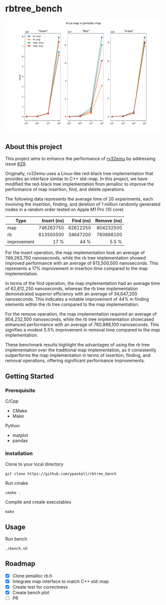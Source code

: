 # rbtree_bench

![linux-map vs jemalloc-map](./img/bench-plot.png)

## About this project

This project aims to enhance the performance of [rv32emu](https://github.com/sysprog21/rv32emu) by addressing issue [#29](https://github.com/sysprog21/rv32emu/issues/29).

Originally, rv32emu uses a Linux-like red-black tree implementation that provides an interface similar to C++ std::map. In this project, we have modified the red-black tree implementation from jemalloc to improve the performance of map insertion, find, and delete operations.

The following data represents the average time of 20 experiments, each involving the insertion, finding, and deletion of 1 million randomly generated nodes in a random order tested on Apple M1 Pro (10 core)

| Type        | Insert (ns) | Find (ns) | Remove (ns) |
| ----------- | ----------: | --------: | ----------: |
| map         |   746263750 |  62612250 |   804232500 |
| rb          |   613500500 |  34647200 |   760888100 |
| improvement |        17 % |      44 % |       5.5 % |

For the insert operation, the map implementation took an average of 746,263,750 nanoseconds, while the rb tree implementation showed improved performance with an average of 613,500,500 nanoseconds. This represents a 17% improvement in insertion time compared to the map implementation.

In terms of the find operation, the map implementation had an average time of 62,612,250 nanoseconds, whereas the rb tree implementation demonstrated superior efficiency with an average of 34,647,200 nanoseconds. This indicates a notable improvement of 44% in finding elements within the rb tree compared to the map implementation.

For the remove operation, the map implementation required an average of 804,232,500 nanoseconds, while the rb tree implementation showcased enhanced performance with an average of 760,888,100 nanoseconds. This signifies a modest 5.5% improvement in removal time compared to the map implementation.

These benchmark results highlight the advantages of using the rb tree implementation over the traditional map implementation, as it consistently outperforms the map implementation in terms of insertion, finding, and removal operations, offering significant performance improvements.

## Getting Started

### Prerequisite

C/Cpp

* CMake
* Make

Python

* matplot
* pandas

### Installation

Clone to your local directory

```shell
git clone https://github.com/ypaskell/rbtree_bench
```

Run cmake

```
cmake .
```

Compile and create executables

```
make
```

## Usage

Run bench

``` shell
./bench.sh
```

## Roadmap

* [x] Clone jemalloc rb.h
* [x] Integrate map interface to match C++ std::map
* [x] Create test for correctness 
* [x] Create bench plot
* [ ] PR

